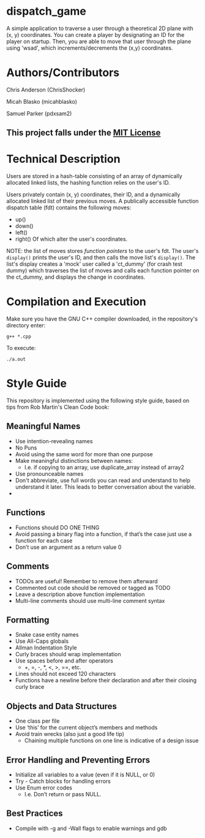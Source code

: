 # dispatch_game
A simple application to traverse a user through a theoretical 2D plane with (x, y) coordinates. You can create a player by designating an ID for the player on startup. Then, you are able to move that user through the plane using 'wsad', which increments/decrements the (x,y) coordinates. 

# Authors/Contributors
Chris Anderson (ChrisShocker)

Micah Blasko (micahblasko) 

Samuel Parker (pdxsam2)

## This project falls under the [MIT License](./LICENSE.txt)

# Technical Description
Users are stored in a hash-table consisting of an array of dynamically allocated linked lists, the hashing function relies on the user's ID. 

Users privately contain (x, y) coordinates, their ID, and a dynamically allocated linked list of their previous moves.
A publically accessible function dispatch table (fdt) contains the following moves:
- up()
- down()
- left()
- right()
Of which alter the user's coordinates. 

NOTE: the list of moves stores *function pointers* to the user's fdt. The user's `display()` prints the user's ID, and then calls the move list's `display()`. The list's display creates a 'mock' user called a 'ct_dummy' (for crash test dummy) which traverses the list of moves and calls each function pointer on the ct_dummy, and displays the change in coordinates.

# Compilation and Execution
Make sure you have the GNU C++ compiler downloaded, in the repository's directory enter:

`g++ *.cpp`

To execute:

`./a.out`

# Style Guide

This repository is implemented using the following style guide, based on tips from Rob Martin's Clean Code book:
## Meaningful Names
- Use intention-revealing names
- No Puns
- Avoid using the same word for more than one purpose
- Make meaningful distinctions between names:
    - I.e. if copying to an array, use duplicate_array instead of array2
- Use pronounceable names
- Don't abbreviate, use full words you can read and understand to help understand it later. This leads to better conversation about the variable.
- 
## Functions
- Functions should DO ONE THING
- Avoid passing a binary flag into a function, if that’s the case just use a function for each case
- Don’t use an argument as a return value 0  

## Comments
- TODOs are useful! Remember to remove them afterward
- Commented out code should be removed or tagged as TODO
- Leave a description above function implementation
- Multi-line comments should use multi-line comment syntax 

## Formatting
- Snake case entity names
- Use All-Caps globals
- Allman Indentation Style
- Curly braces should wrap implementation
- Use spaces before and after operators
    - +, =, -, *, <, >, ==, etc. 
- Lines should not exceed 120 characters
- Functions have a newline before their declaration and after their closing curly brace

## Objects and Data Structures
- One class per file
- Use ‘this’ for the current object’s members and methods
- Avoid train wrecks (also just a good life tip)
    - Chaining multiple functions on one line is indicative of a design issue

## Error Handling and Preventing Errors
- Initialize all variables to a value (even if it is NULL, or 0)
- Try - Catch blocks for handling errors
- Use Enum error codes
    - I.e. Don’t return or pass NULL.
## Best Practices 
- Compile with -g and -Wall flags to enable warnings and gdb
